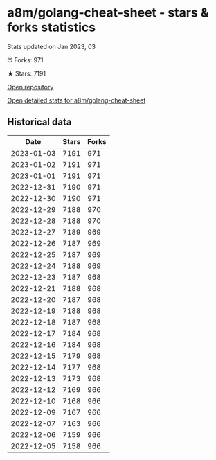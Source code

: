 # a8m/golang-cheat-sheet - stars & forks statistics

Stats updated on Jan 2023, 03

☋ Forks: 971

★ Stars: 7191

[Open repository](https://github.com/a8m/golang-cheat-sheet)

[Open detailed stats for a8m/golang-cheat-sheet](https://reviewgithub.com/rep/a8m/golang-cheat-sheet)

## Historical data
| Date | Stars | Forks |
|------|-------|-------|
| 2023-01-03 | 7191 | 971 | 
| 2023-01-02 | 7191 | 971 | 
| 2023-01-01 | 7191 | 971 | 
| 2022-12-31 | 7190 | 971 | 
| 2022-12-30 | 7190 | 971 | 
| 2022-12-29 | 7188 | 970 | 
| 2022-12-28 | 7188 | 970 | 
| 2022-12-27 | 7189 | 969 | 
| 2022-12-26 | 7187 | 969 | 
| 2022-12-25 | 7187 | 969 | 
| 2022-12-24 | 7188 | 969 | 
| 2022-12-23 | 7187 | 968 | 
| 2022-12-21 | 7188 | 968 | 
| 2022-12-20 | 7187 | 968 | 
| 2022-12-19 | 7188 | 968 | 
| 2022-12-18 | 7187 | 968 | 
| 2022-12-17 | 7184 | 968 | 
| 2022-12-16 | 7184 | 968 | 
| 2022-12-15 | 7179 | 968 | 
| 2022-12-14 | 7177 | 968 | 
| 2022-12-13 | 7173 | 968 | 
| 2022-12-12 | 7169 | 966 | 
| 2022-12-10 | 7168 | 966 | 
| 2022-12-09 | 7167 | 966 | 
| 2022-12-07 | 7163 | 966 | 
| 2022-12-06 | 7159 | 966 | 
| 2022-12-05 | 7158 | 966 | 

